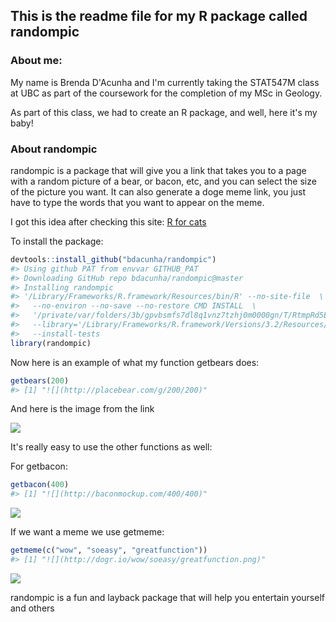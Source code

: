This is the readme file for my R package called randompic
---------------------------------------------------------

### About me:

My name is Brenda D'Acunha and I'm currently taking the STAT547M class at UBC as part of the coursework for the completion of my MSc in Geology.

As part of this class, we had to create an R package, and well, here it's my baby!

### About randompic

randompic is a package that will give you a link that takes you to a page with a random picture of a bear, or bacon, etc, and you can select the size of the picture you want. It can also generate a doge meme link, you just have to type the words that you want to appear on the meme.

I got this idea after checking this site: [R for cats](http://rforcats.net)

To install the package:

``` r
devtools::install_github("bdacunha/randompic")
#> Using github PAT from envvar GITHUB_PAT
#> Downloading GitHub repo bdacunha/randompic@master
#> Installing randompic
#> '/Library/Frameworks/R.framework/Resources/bin/R' --no-site-file  \
#>   --no-environ --no-save --no-restore CMD INSTALL  \
#>   '/private/var/folders/3b/gpvbsmfs7dl8q1vnz7tzhj0m0000gn/T/RtmpRd5EzH/devtoolsb028139da5d2/bdacunha-randompic-017a92e'  \
#>   --library='/Library/Frameworks/R.framework/Versions/3.2/Resources/library'  \
#>   --install-tests
library(randompic)
```

Now here is an example of what my function getbears does:

``` r
getbears(200)
#> [1] "![](http://placebear.com/g/200/200)"
```

And here is the image from the link

![](http://placebear.com/g/100/100)

It's really easy to use the other functions as well:

For getbacon:

``` r
getbacon(400)
#> [1] "![](http://baconmockup.com/400/400)"
```

![](http://baconmockup.com/400/400/)

If we want a meme we use getmeme:

``` r
getmeme(c("wow", "soeasy", "greatfunction"))
#> [1] "![](http://dogr.io/wow/soeasy/greatfunction.png)"
```

![](http://dogr.io/wow/soeasy/greatfunction.png)

randompic is a fun and layback package that will help you entertain yourself and others
